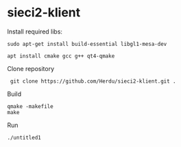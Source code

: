 # sieci2-klient


Install required libs:
```
sudo apt-get install build-essential libgl1-mesa-dev

apt install cmake gcc g++ qt4-qmake
```

Clone repository
```
 git clone https://github.com/Herdu/sieci2-klient.git .
 ```

Build
```
qmake -makefile
make
```

Run
```
./untitled1
```
